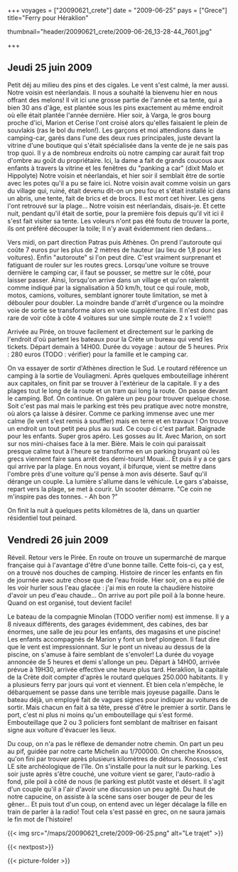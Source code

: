 +++
voyages = ["20090621_crete"]
date = "2009-06-25"
pays = ["Grece"]
title="Ferry pour Héraklion"

thumbnail="header/20090621_crete/2009-06-26_13-28-44_7601.jpg"


+++

## Jeudi 25 juin 2009

Petit déj au milieu des pins et des cigales. Le vent s'est calmé, la mer aussi.
Notre voisin est néerlandais. Il nous a souhaité la bienvenu hier en nous offrant des melons!
Il vit ici une grosse partie de l'année et sa tente, qui a bien 30 ans d'âge, est plantée sous les pins exactement au même endroit où elle était plantée l'année dernière.
Hier soir, à Varga, le gros bourg proche d'ici, Marion et Cerise l'ont croisé alors qu'elles faisaient le plein de souvlakis (ras le bol du melon!). Les garçons et moi attendions dans le camping-car, garés dans l'une des deux rues principales, juste devant la vitrine d'une boutique qui s'était spécialisée dans la vente de je ne sais pas trop quoi. Il y a de nombreux endroits où notre camping car aurait fait trop d'ombre au goût du propriétaire. Ici, la dame a fait de grands coucous aux enfants à travers la vitrine et les fenêtres du "panking a car" (dixit Malo et Hippolyte)
Notre voisin et néerlandais, et hier soir il semblait être de sortie avec les potes qu'il a pu se faire ici. Notre voisin avait comme voisin un gars du village qui, ruiné, était devenu dit-on un peu fou et s'était installé ici dans un abris, une tente, fait de brics et de brocs. Il est mort cet hiver. Les gens l'ont retrouvé sur la plage...
Notre voisin est néerlandais, disais-je. Et cette nuit, pendant qu'il était de sortie, pour la première fois depuis qu'il vit ici il s'est fait visiter sa tente. Les voleurs n'ont pas été foutu de trouver la porte, ils ont préféré découper la toile; Il n'y avait évidemment rien dedans...

Vers midi, on part direction Patras puis Athènes. On prend l'autoroute qui coûte 7 euros pur les plus de 2 mètres de hauteur (au lieu de 1,8 pour les voitures). Enfin "autoroute" si l'on peut dire. C'est vraiment surprenant et fatiguant de rouler sur les routes grecs. Lorsqu'une voiture se trouve dernière  le camping car, il faut se pousser, se mettre sur le côté, pour laisser passer. Ainsi, lorsqu'on arrive dans un village et qu'on ralentit comme indiqué par la signalisation à 50 km/h, tout ce qui roule, mob, motos, camions, voitures, semblant ignorer toute limitation, se met à débouler pour doubler. La moindre bande d'arrêt d'urgence ou la moindre voie de sortie se transforme alors en voie supplémentaire. Il n'est donc pas rare de voir côte à côte 4 voitures sur une simple route de 2 x 1 voie!!!

Arrivée au Pirée, on trouve facilement et directement sur le parking de l'endroit d'où partent les bateaux pour la Crète un bureau qui vend les tickets. Départ demain à 14H00. Durée du voyage : autour de 5 heures. Prix : 280 euros (TODO : vérifier) pour la famille et le camping car.

On va essayer de sortir d'Athènes direction le Sud. Le routard référence un camping à la sortie de Vouliagmeni. Après quelques embouteillage inhérent aux capitales, on finit par se trouver à l'extérieur de la capitale. Il y a des plages tout le long de la route et un tram qui long la route. On passe devant le camping. Bof. On continue.
On galère un peu pour trouver quelque chose. Soit c'est pas mal mais le parking est  très peu pratique avec notre monstre, où alors ça laisse à désirer. Comme ce parking immense avec une mer calme (le vent s'est remis à souffler) mais en terre et en travaux !
On trouve un endroit un tout petit peu plus au sud.
Ce coup ci c'est parfait. Baignade pour les enfants. Super gros apéro. Les gosses au lit.
Avec Marion, on sort sur nos mini-chaises face à la mer. Bière. Mais le coin qui paraissait presque calme tout à l'heure se transforme en un parking bruyant où les grecs viennent faire sans arrêt des demi-tours! Mouai... Et puis il y a ce gars qui arrive par la plage. En nous voyant, il bifurque, vient se mettre dans l'ombre près d'une voiture qu'il pense à mon avis déserte. Sauf qu'il dérange un couple. La lumière s'allume dans le véhicule. Le gars s'abaisse, repart vers la plage, se met à courir. Un scooter démarre.
"Ce coin ne m'inspire pas des tonnes. - Ah bon ?"

On finit la nuit à quelques petits kilomètres de là, dans un quartier résidentiel tout peinard.


## Vendredi 26 juin 2009

Réveil. Retour vers le Pirée. En route on trouve un supermarché de marque française qui à l'avantage d'être d'une bonne taille. Cette fois-ci, ça y est, on a trouvé nos douches de camping. Histoire de rincer les enfants en fin de journée avec autre chose que de l'eau froide. Hier soir, on a eu pitié de les voir hurler sous l'eau glacée : j'ai mis en route la chaudière histoire d'avoir un peu d'eau chaude...
On arrive au port pile poil à la bonne heure. Quand on est organisé, tout devient facile!

Le bateau de la compagnie Minolan (TODO verifier nom) est immense. Il y a 8 niveaux différents, des garages évidemment, des cabines, des bar énormes, une salle de jeu pour les enfants, des magasins et une piscine! Les enfants accompagnés de Marion y font un bref plongeon. Il faut dire que le vent est impressionnant. Sur le pont un niveau au dessus de la piscine, on s'amuse à faire semblant de s'envoler!
La durée du voyage annoncée de 5 heures et demi s'allonge un peu. Départ à 14H00, arrivée prévue à 19H30, arrivée effective une heure plus tard.
Heraklion, la capitale de la Crète doit compter d'après le routard quelques 250.000 habitants. Il y a plusieurs ferry par jours qui vont et viennent. Et bien cela n'empêche, le débarquement se passe dans une terrible mais joyeuse pagaille. Dans le bateau déjà, un employé fait de vagues signes pour indiquer au voitures de sortir. Mais chacun en fait à sa tête, pressé d'être le premier à sortir. Dans le port, c'est ni plus ni moins qu'un embouteillage qui s'est formé. Embouteillage que 2 ou 3 policiers font semblant de maîtriser en faisant signe aux voiture d'évacuer les lieux.

Du coup, on n'a pas le réflexe de demander notre chemin. On part un peu au pif, guidée par notre carte Michelin au 1/700000. On cherche Knossos, qu'on fini par trouver après plusieurs kilomètres de détours. Knossos, c'est LE site archéologique de l'île. On s'installe pour la nuit sur le parking.
Les soir juste après s'être couché, une voiture vient se garer, l'auto-radio à fond, pile poil à côté de nous (le parking est plutôt vaste et désert. Il s'agit d'un couple qu'il a l'air d'avoir une discussion un peu agité. Du haut de notre capucine, on assiste à la scène sans oser bouger de peur de les gêner... Et puis tout d'un coup, on entend avec un léger décalage la fille en train de parler à la radio! Tout cela s'est passé en grec, on ne saura jamais le fin mot de l'histoire!

{{< img src="/maps/20090621_crete/2009-06-25.png" alt="Le trajet" >}}

{{< nextpost>}}

{{< picture-folder  >}}


